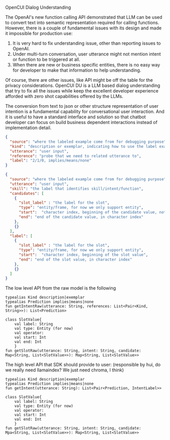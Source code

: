 OpenCUI Dialog Understanding

The OpenAI's new function calling API demonstrated that LLM can be used to convert text into semantic representation required for calling functions. However, there is a couple of fundamental issues with its design and made it impossible for production use:
1. It is very hard to fix understanding issue, other than reporting issues to OpenAI. 
2. Under multi-turn conversation, user utterance might not mention intent or function to be triggered at all. 
3. When there are new or business specific entities, there is no easy way for developer to make that information to help understanding.

Of course, there are other issues, like API might be off the table for the privacy considerations. OpenCUI DU is a LLM based dialog understanding that try to fix all the issues while keep the excellent developer experience afforded with zero shot capabilities offered by the LLMs. 

The conversion from text to json or other structure representation of user intention is a fundamental capability for conversational user interaction. And it is useful to have a standard interface and solution so that chatbot developer can focus on build business dependent interactions instead of implementation detail.

```json
{
  "source": "where the labeled example come from for debugging purpose",
  "kind": "description or exemplar, indicating how to use the label example",
  "utterance": "user input",
  "reference": "probe that we need to related utterance to",
  "label": "2/1/0, implies/means/none"
}
```

```json
{
  "source": "where the labeled example come from for debugging purpose",
  "utterance": "user input",
  "skill": "the label that identifies skill/intent/function",
  "candidates": [
    {
      "slot_label" : "the label for the slot",
      "type": "entity/frame, for now we only support entity",
      "start":  "character index, beginning of the candidate value, not always the true slot value",
      "end": "end of the candidate value, in character index" 
    },
    {}
  ],
  "label": [
    {
      "slot_label" : "the label for the slot",
      "type": "entity/frame, for now we only support entity",
      "start":  "character index, beginning of the slot value",
      "end": "end of the slot value, in character index" 
    },
    {}
  ]
}
```

The low level API from the raw model is the following
```openapi
typealias Kind description|exemplar
typealias Prediction implies|means|none
fun getIntentRaw(utterance: String, references: List<Pair<Kind, String>>): List<Prediction>

class SlotValue{
    val label: String
    val type: Entity (for now)
    val operator: 
    val start: Int
    val end: Int
    }
fun getSlotRaw(utterance: String, intent: String, candidate: Map<String, List<SlotValue>>): Map<String, List<SlotValue>>
```

The high level API that SDK should provide to user: (responsible by hui, do we really need llamaindex? We just need chroma, I think)
```openapi
typealias Kind description|exemplar
typealias Prediction implies|means|none
fun getIntent(utterance: String): List<Pair<Prediction, IntentLabel>>

class SlotValue{
    val label: String
    val type: Entity (for now)
    val operator: 
    val start: Int
    val end: Int
    }
fun getSlotRaw(utterance: String, intent: String, candidate: Mpa<String, List<SlotValue>>): Map<String, List<SlotValue>>
```